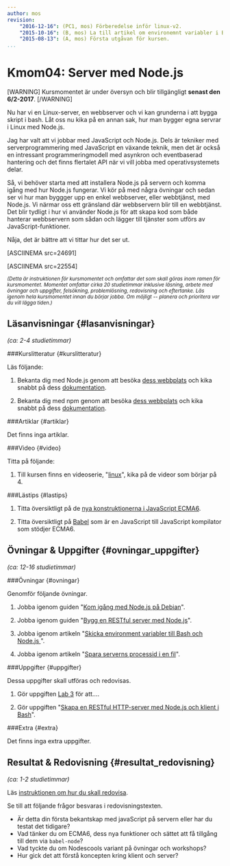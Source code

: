 ```yaml
---
author: mos
revision:
    "2016-12-16": (PC1, mos) Förberedelse inför linux-v2.
    "2015-10-16": (B, mos) La till artikel om environemnt variabler i Bash och Node.js samt artikel om process id till fil.
    "2015-08-13": (A, mos) Första utgåvan för kursen.
...
```

Kmom04: Server med Node.js
==================================

[WARNING]
Kursmomentet är under översyn och blir tillgängligt **senast den 6/2-2017**.
[/WARNING]

Nu har vi en Linux-server, en webbserver och vi kan grunderna i att bygga skript i bash. Låt oss nu kika på en annan sak, hur man bygger egna servrar i Linux med Node.js.

Jag har valt att vi jobbar med JavaScript och Node.js. Dels är tekniker med serverprogrammering med JavaScript en växande teknik, men det är också en intressant programmeringmodell med asynkron och eventbaserad hantering och det finns flertalet API när vi vill jobba med operativsystemets delar.

Så, vi  behöver starta med att installera Node.js på servern och komma igång med hur Node.js fungerar. Vi kör på med några övningar och sedan ser vi hur man byggger upp en enkel webbserver, eller webbtjänst, med Node.js. Vi närmar oss ett gränsland där webbservern blir till en webbtjänst. Det blir tydligt i hur vi använder Node.js för att skapa kod som både hanterar webbservern som sådan och lägger till tjänster som utförs av JavaScript-funktioner.

Nåja, det är bättre att vi tittar hur det ser ut.

<!--more-->

[ASCIINEMA src=24691]

[ASCIINEMA src=22554]


<small>*(Detta är instruktionen för kursmomentet och omfattar det som skall göras inom ramen för kursmomentet. Momentet omfattar cirka 20 studietimmar inklusive läsning, arbete med övningar och uppgifter, felsökning, problemlösning, redovisning och eftertanke. Läs igenom hela kursmomentet innan du börjar jobba. Om möjligt -- planera och prioritera var du vill lägga tiden.)*</small>



Läsanvisningar  {#lasanvisningar}
---------------------------------

*(ca: 2-4 studietimmar)*


###Kurslitteratur  {#kurslitteratur}

Läs följande:

1. Bekanta dig med Node.js genom att besöka [dess webbplats](https://nodejs.org/) och kika snabbt på dess [dokumentation](https://nodejs.org/documentation/).

1. Bekanta dig med npm genom att besöka [dess webbplats](https://www.npmjs.com/) och kika snabbt på dess [dokumentation](https://docs.npmjs.com/).

<!--
http://exploringjs.com/es6/index.html
-->



###Artiklar {#artiklar}

Det finns inga artiklar.



###Video  {#video}

Titta på följande:

1. Till kursen finns en videoserie, "[linux](https://www.youtube.com/playlist?list=PLKtP9l5q3ce_AGc9pBgaXFEQGjyFJe7XJ)", kika på de videor som börjar på 4.



###Lästips {#lastips}

1. Titta översiktligt på de [nya konstruktionerna i JavaScript ECMA6](https://github.com/lukehoban/es6features/blob/master/README.md).

1. Titta översiktligt på [Babel](https://babeljs.io/) som är en JavaScript till JavaScript kompilator som stödjer ECMA6.



Övningar & Uppgifter  {#ovningar_uppgifter}
-------------------------------------------

*(ca: 12-16 studietimmar)*



###Övningar {#ovningar}

Genomför följande övningar.

1. Jobba igenom guiden "[Kom igång med Node.js på Debian](kunskap/kom-igang-med-node-js-pa-debian)".

1. Jobba igenom guiden "[Bygg en RESTful server med Node.js](kunskap/bygg-en-restful-server-med-node-js)".

1. Jobba igenom artikeln "[Skicka environment variabler till Bash och Node.js ](kunskap/skicka-environment-variabler-till-bash-och-node-js)".

1. Jobba igenom artikeln "[Spara serverns processid i en fil](kunskap/spara-serverns-processid-i-en-fil)".

<!--
1. Jobba igenom guiden "[Kom igång och gör övningar i Nodeschool.io](kunskap/kom-igang-och-gor-ovningar-i-nodeschool-io)".
-->



###Uppgifter {#uppgifter}

Dessa uppgifter skall utföras och redovisas.

1. Gör uppgiften [Lab 3](uppgifter/XXX) för att....

1. Gör uppgiften "[Skapa en RESTful HTTP-server med Node.js och klient i Bash](uppgift/skapa-en-restful-http-server-med-node-js-och-klient-i-bash)".

<!--
1. Gör uppgiften "[Utför Nodeschool workshopen javascripting](uppgift/utfor-nodeschool-workshopen-javascripting)".
-->




###Extra {#extra}

Det finns inga extra uppgifter.



Resultat & Redovisning  {#resultat_redovisning}
-----------------------------------------------

*(ca: 1-2 studietimmar)*

Läs [instruktionen om hur du skall redovisa](kurser/linux-v2/redovisa).

Se till att följande frågor besvaras i redovisningstexten.

* Är detta din första bekantskap med javaScript på servern eller har du testat det tidigare?
* Vad tänker du om ECMA6, dess nya funktioner och sättet att få tillgång till dem via `babel-node`?
* Vad tyckte du om Nodescools variant på övningar och workshops?
* Hur gick det att förstå koncepten kring klient och server?
